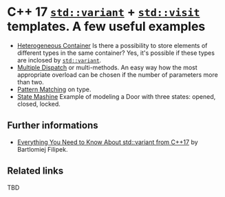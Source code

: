 # C++ 17 [`std::variant`](https://en.cppreference.com/w/cpp/utility/variant) + [`std::visit`](https://en.cppreference.com/w/cpp/utility/variant/visit) templates. A few useful examples

* [Heterogeneous Container](./heterogeneous_container)
Is there a possibility to store elements of different types in the same container? 
Yes, it's possible if these types are inclosed by [`std::variant`](https://en.cppreference.com/w/cpp/utility/variant).
* [Multiple Dispatch](./multiple_dispatch) or multi-methods. An easy way how the most appropriate overload can be chosen if the number of parameters more than two.
* [Pattern Matching](./pattern_matching) on type.
* [State Mashine](./state_machine) Example of modeling a Door with three states: opened, closed, locked.

## Further informations
* [Everything You Need to Know About std::variant from C++17](https://www.bfilipek.com/2018/06/variant.html) by Bartlomiej Filipek.

## Related links
TBD
